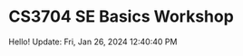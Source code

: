 # CS3704 SE Basics Workshop
Hello!  U p d a t e :   F r i ,   J a n   2 6 ,   2 0 2 4   1 2 : 4 0 : 4 0   P M  
 
